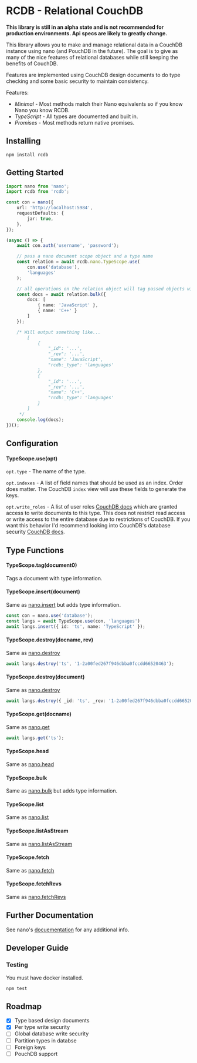 # RCDB - Relational CouchDB

__This library is still in an alpha state and is not recommended for production environments. Api specs are likely to greatly change.__

This library allows you to make and manage relational data in a CouchDB instance using nano (and PouchDB in the future). The goal is to give as many of the nice features of relational databases while still keeping the benefits of CouchDB.

Features are implemented using CouchDB design documents to do type checking and some basic security to maintain consistency.

Features:

- _Minimal_ - Most methods match their Nano equivalents so if you know Nano you know RCDB.
- _TypeScript_ - All types are documented and built in.
- _Promises_ - Most methods return native promises.

## Installing

`npm install rcdb`

## Getting Started

```typescript
import nano from 'nano';
import rcdb from 'rcdb';

const con = nano({
	url: 'http://localhost:5984',
	requestDefaults: {
		jar: true,
	},
});

(async () => {
	await con.auth('username', 'password');

	// pass a nano document scope object and a type name
	const relation = await rcdb.nano.TypeScope.use(
		con.use('database'),
		'languages'
	);

	// all operations on the relation object will tag passed objects with type information
	const docs = await relation.bulk({
		docs: [
			{ name: 'JavaScript' },
			{ name: 'C++' }
		]
	});

	/* Will output something like...
		[
			{
				"_id": '...',
				"_rev": '...',
				"name": 'JavaScript',
				"rcdb:_type": 'languages'
			},
			{
				"_id": '...',
				"_rev": '...',
				"name": 'C++',
				"rcdb:_type": 'languages'
			}
		]
	 */
	console.log(docs);
})();
```

## Configuration

#### TypeScope.use(opt)

`opt.type` - The name of the type.

`opt.indexes` - A list of field names that should be used as an index. Order does matter. The CouchDB `index` view will use these fields to generate the keys.

`opt.write_roles` - A list of user roles [CouchDB docs](https://docs.couchdb.org/en/3.2.0/intro/security.html#users-documents) which are granted access to write documents to this type. This does not restrict read access or write access to the entire database due to restrictions of CouchDB. If you want this behavior I'd recommend looking into CouchDB's database security [CouchDB docs](https://docs.couchdb.org/en/3.2.0/api/database/security.html).

## Type Functions

#### TypeScope.tag(document0)

Tags a document with type information.

#### TypeScope.insert(document)

Same as [nano.insert](https://github.com/apache/couchdb-nano/blob/main/README.md#dbinsertdoc-params-callback) but adds type information.

```typescript
const con = nano.use('database');
const langs = await TypeScope.use(con, 'languages')
await langs.insert({ id: 'ts', name: 'TypeScript' });
```

#### TypeScope.destroy(docname, rev)

Same as [nano.destroy](https://github.com/apache/couchdb-nano/blob/main/README.md#dbdestroydocname-rev-callback)

```typescript
await langs.destroy('ts', '1-2a00fed267f946dbba0fccdd66520463');
```

#### TypeScope.destroy(document)

Same as [nano.destroy](https://github.com/apache/couchdb-nano/blob/main/README.md#dbdestroydocname-rev-callback)

```typescript
await langs.destroy({ _id: 'ts', _rev: '1-2a00fed267f946dbba0fccdd66520463' });
```

#### TypeScope.get(docname)

Same as [nano.get](https://github.com/apache/couchdb-nano/blob/main/README.md#dbheaddocname-callback)

```typescript
await langs.get('ts');
```

#### TypeScope.head

Same as [nano.head](https://github.com/apache/couchdb-nano/blob/main/README.md#dbheaddocname-callback)

#### TypeScope.bulk

Same as [nano.bulk](https://github.com/apache/couchdb-nano/blob/main/README.md#dbbulkdocs-params-callback) but adds type information.

#### TypeScope.list

Same as [nano.list](https://github.com/apache/couchdb-nano/blob/main/README.md#dblistparams-callback)

#### TypeScope.listAsStream

Same as [nano.listAsStream](https://github.com/apache/couchdb-nano/blob/main/README.md#dblistasstreamparams)

#### TypeScope.fetch

Same as [nano.fetch](https://github.com/apache/couchdb-nano/blob/main/README.md#dblistasstreamparams)

#### TypeScope.fetchRevs

Same as [nano.fetchRevs](https://github.com/apache/couchdb-nano/blob/main/README.md#dbfetchrevsdocnames-params-callback)

## Further Documentation

See nano's [docuementation](https://github.com/apache/couchdb-nano/blob/main/README.md) for any additional info.

## Developer Guide

### Testing

You must have docker installed.

`npm test`

## Roadmap

- [x] Type based design documents
- [x] Per type write security
- [ ] Global database write security
- [ ] Partition types in databse
- [ ] Foreign keys
- [ ] PouchDB support